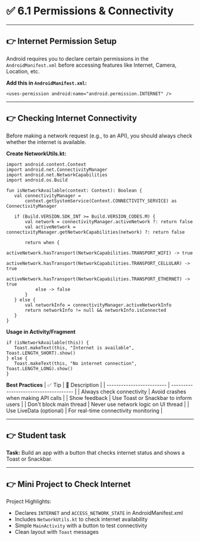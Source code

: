 # ✅  6.1  Permissions & Connectivity

---

## 👉 Internet Permission Setup

Android requires you to declare certain permissions in the `AndroidManifest.xml` before accessing features like Internet, Camera, Location, etc.

**Add this in `AndroidManifest.xml`:**

```
<uses-permission android:name="android.permission.INTERNET" />
```

---

## 👉 Checking Internet Connectivity

Before making a network request (e.g., to an API), you should always check whether the internet is available.

**Create NetworkUtils.kt:**
 ```
 import android.content.Context
import android.net.ConnectivityManager
import android.net.NetworkCapabilities
import android.os.Build

fun isNetworkAvailable(context: Context): Boolean {
    val connectivityManager =
        context.getSystemService(Context.CONNECTIVITY_SERVICE) as ConnectivityManager

    if (Build.VERSION.SDK_INT >= Build.VERSION_CODES.M) {
        val network = connectivityManager.activeNetwork ?: return false
        val activeNetwork = connectivityManager.getNetworkCapabilities(network) ?: return false

        return when {
            activeNetwork.hasTransport(NetworkCapabilities.TRANSPORT_WIFI) -> true
            activeNetwork.hasTransport(NetworkCapabilities.TRANSPORT_CELLULAR) -> true
            activeNetwork.hasTransport(NetworkCapabilities.TRANSPORT_ETHERNET) -> true
            else -> false
        }
    } else {
        val networkInfo = connectivityManager.activeNetworkInfo
        return networkInfo != null && networkInfo.isConnected
    }
}
 ```

**Usage in Activity/Fragment**
 ```
 if (isNetworkAvailable(this)) {
    Toast.makeText(this, "Internet is available", Toast.LENGTH_SHORT).show()
} else {
    Toast.makeText(this, "No internet connection", Toast.LENGTH_LONG).show()
}
 ```

**Best Practices**
| ✅ Tip                     | 📝 Description                        |
| ------------------------- | ------------------------------------- |
| Always check connectivity | Avoid crashes when making API calls   |
| Show feedback             | Use Toast or Snackbar to inform users |
| Don't block main thread   | Never use network logic on UI thread  |
| Use LiveData (optional)   | For real-time connectivity monitoring |

---

## 👉 Student task
**Task:**
Build an app with a button that checks internet status and shows a Toast or Snackbar.

---

## 👉 Mini Project to Check Internet

Project Highlights:

- Declares `INTERNET` and `ACCESS_NETWORK_STATE` in AndroidManifest.xml
- Includes `NetworkUtils.kt` to check internet availability
- Simple `MainActivity` with a button to test connectivity
- Clean layout with `Toast` messages